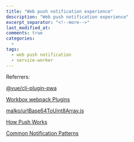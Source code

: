 ```yaml
---
title: "Web push notification experience"
description: "Web push notification experience"
excerpt_separator: "<!--more-->"
last_modified_at: 
comments: true
categories:
  -
tags:
  - web push notification
  - service-worker
---
```





Referrers:

<site><a target="_blank" href="https://github.com/vuejs/vue-cli/tree/dev/packages/%40vue/cli-plugin-pwa">@vue/cli-plugin-pwa</a></site>

<site><a target="_blank" href="https://developers.google.com/web/tools/workbox/modules/workbox-webpack-plugin">Workbox webpack Plugins</a></site>

<site><a target="_blank" href="https://gist.github.com/malko/ff77f0af005f684c44639e4061fa8019">malko/urlBase64ToUint8Array.js</a></site>

<site><a target="_blank" href="https://developers.google.com/web/fundamentals/push-notifications/how-push-works">How Push Works</a></site>

<site><a target="_blank" href="https://web-push-book.gauntface.com/chapter-05/04-common-notification-patterns/">Common Notification Patterns</a></site>

